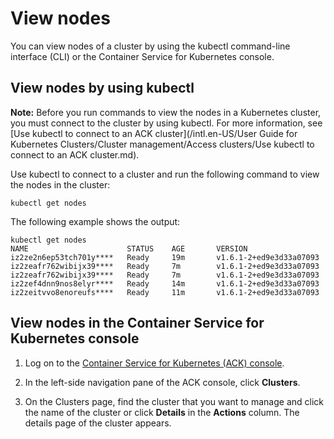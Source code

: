 # View nodes

You can view nodes of a cluster by using the kubectl command-line interface \(CLI\) or the Container Service for Kubernetes console.

## View nodes by using kubectl

**Note:** Before you run commands to view the nodes in a Kubernetes cluster, you must connect to the cluster by using kubectl. For more information, see [Use kubectl to connect to an ACK cluster](/intl.en-US/User Guide for Kubernetes Clusters/Cluster management/Access clusters/Use kubectl to connect to an ACK cluster.md).

Use kubectl to connect to a cluster and run the following command to view the nodes in the cluster:

```
kubectl get nodes
```

The following example shows the output:

```
kubectl get nodes
NAME                      STATUS    AGE       VERSION
iz2ze2n6ep53tch701y****   Ready     19m       v1.6.1-2+ed9e3d33a07093
iz2zeafr762wibijx39****   Ready     7m        v1.6.1-2+ed9e3d33a07093
iz2zeafr762wibijx39****   Ready     7m        v1.6.1-2+ed9e3d33a07093
iz2zef4dnn9nos8elyr****   Ready     14m       v1.6.1-2+ed9e3d33a07093
iz2zeitvvo8enoreufs****   Ready     11m       v1.6.1-2+ed9e3d33a07093
```

## View nodes in the Container Service for Kubernetes console

1.  Log on to the [Container Service for Kubernetes \(ACK\) console](https://cs.console.aliyun.com).

2.  In the left-side navigation pane of the ACK console, click **Clusters**.

3.  On the Clusters page, find the cluster that you want to manage and click the name of the cluster or click **Details** in the **Actions** column. The details page of the cluster appears.


